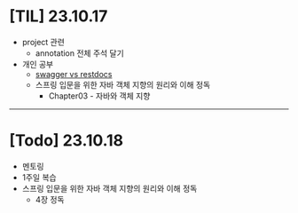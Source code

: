 # [TIL] 23.10.17

* project 관련
  * annotation 전체 주석 달기
* 개인 공부
  * [swagger vs restdocs](../spring_study/restdocs_vs_swagger.md)
  * 스프링 입문을 위한 자바 객체 지향의 원리와 이해 정독
    * Chapter03 - 자바와 객체 지향

---
# [Todo] 23.10.18
* 멘토링
* 1주일 복습
* 스프링 입문을 위한 자바 객체 지향의 원리와 이해 정독
  * 4장 정독


